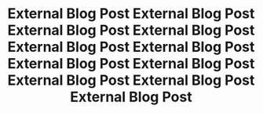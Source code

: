---
title: 'External Blog Post External Blog Post External Blog Post External Blog Post External Blog Post External Blog Post External Blog Post External Blog Post External Blog Post External Blog Post External Blog Post' 
createdAt: '2024-02-06'
tags: ['blog', 'external']
url: 'https://google.com'
type: 'ExternalBlog'
---